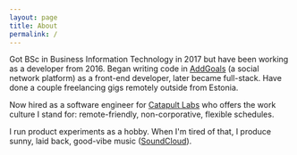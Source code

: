 ```yaml
---
layout: page
title: About
permalink: /
---
```


Got BSc in Business Information Technology in 2017 but have been working as a developer from 2016. Began writing code in [AddGoals](https://addgoals.com) (a social network platform) as a front-end developer, later became full-stack. Have done a couple freelancing gigs remotely outside from Estonia. 

Now hired as a software engineer for [Catapult Labs](http://catapultlabs.eu) who offers the work culture I stand for: remote-friendly, non-corporative, flexible schedules.

I run product experiments as a hobby. When I'm tired of that, I produce sunny, laid back, good-vibe music ([SoundCloud](https://soundcloud.com/pyta2)).
